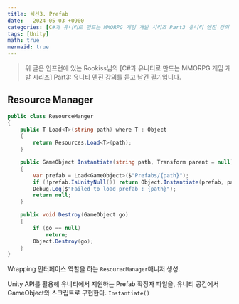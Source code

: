 ```yaml
---
title: 섹션3. Prefab
date:   2024-05-03 +0900
categories: [C#과 유니티로 만드는 MMORPG 게임 개발 시리즈 Part3 유니티 엔진 강의 필기]
tags: [Unity]
math: true
mermaid: true
---
```


> 위 글은 인프런에 있는 Rookiss님의 [C#과 유니티로 만드는 MMORPG 게임 개발 시리즈] Part3: 유니티 엔진 강의를 듣고 남긴 필기입니다.

## Resource Manager

```csharp
public class ResourceManger 
{
    public T Load<T>(string path) where T : Object
    {
        return Resources.Load<T>(path);
    }

    public GameObject Instantiate(string path, Transform parent = null)
    {
        var prefab = Load<GameObject>($"Prefabs/{path}");
        if (!prefab.IsUnityNull()) return Object.Instantiate(prefab, parent);
        Debug.Log($"Failed to load prefab : {path}");
        return null;
    }

    public void Destroy(GameObject go)
    {
        if (go == null)
            return;
        Object.Destroy(go);
    }
}
```

Wrapping 인터페이스 역할을 하는 `ResourecManager`매니저 생성.

Unity API를 활용해 유니티에서 지원하는 Prefab 확장자 파일을, 유니티 공간에서 GameObject와 스크립트로 구현한다. `Instantiate()`